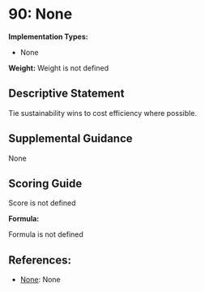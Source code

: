 # 90: None

**Implementation Types:**

- None

**Weight:** Weight is not defined

## Descriptive Statement

Tie sustainability wins to cost efficiency where possible.

## Supplemental Guidance

None

## Scoring Guide

Score is not defined

**Formula:**

Formula is not defined

## References:

- [None](None): None
